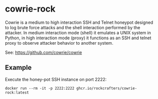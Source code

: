 # cowrie-rock
Cowrie is a medium to high interaction SSH and Telnet honeypot designed to 
log brute force attacks and the shell interaction performed by the 
attacker. In medium interaction mode (shell) it emulates a UNIX system in 
Python, in high interaction mode (proxy) it functions as an SSH and telnet 
proxy to observe attacker behavior to another system.

See: https://github.com/cowrie/cowrie

## Example

Execute the honey-pot SSH instance on port 2222: 
```
docker run --rm -it -p 2222:2222 ghcr.io/rockcrafters/cowrie-rock:latest
```
<!-- ## TODO -->
